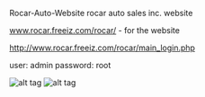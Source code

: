Rocar-Auto-Website
rocar auto sales inc. website

www.rocar.freeiz.com/rocar/ - for the website

http://www.rocar.freeiz.com/rocar/main_login.php

user: admin password: root

![alt tag](http://danboth.netau.net/img/rocar11.jpg)
![alt tag](http://danboth.netau.net/img/rocar41.jpg)

